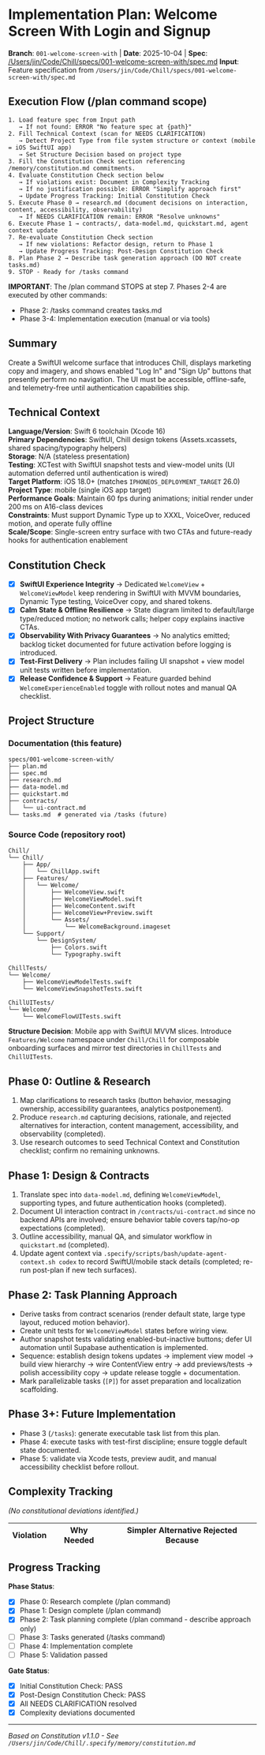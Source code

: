 # Implementation Plan: Welcome Screen With Login and Signup

**Branch**: `001-welcome-screen-with` | **Date**: 2025-10-04 | **Spec**: [/Users/jin/Code/Chill/specs/001-welcome-screen-with/spec.md](/Users/jin/Code/Chill/specs/001-welcome-screen-with/spec.md)
**Input**: Feature specification from `/Users/jin/Code/Chill/specs/001-welcome-screen-with/spec.md`

## Execution Flow (/plan command scope)
```
1. Load feature spec from Input path
   → If not found: ERROR "No feature spec at {path}"
2. Fill Technical Context (scan for NEEDS CLARIFICATION)
   → Detect Project Type from file system structure or context (mobile = iOS SwiftUI app)
   → Set Structure Decision based on project type
3. Fill the Constitution Check section referencing /memory/constitution.md commitments.
4. Evaluate Constitution Check section below
   → If violations exist: Document in Complexity Tracking
   → If no justification possible: ERROR "Simplify approach first"
   → Update Progress Tracking: Initial Constitution Check
5. Execute Phase 0 → research.md (document decisions on interaction, content, accessibility, observability)
   → If NEEDS CLARIFICATION remain: ERROR "Resolve unknowns"
6. Execute Phase 1 → contracts/, data-model.md, quickstart.md, agent context update
7. Re-evaluate Constitution Check section
   → If new violations: Refactor design, return to Phase 1
   → Update Progress Tracking: Post-Design Constitution Check
8. Plan Phase 2 → Describe task generation approach (DO NOT create tasks.md)
9. STOP - Ready for /tasks command
```

**IMPORTANT**: The /plan command STOPS at step 7. Phases 2-4 are executed by other commands:
- Phase 2: /tasks command creates tasks.md
- Phase 3-4: Implementation execution (manual or via tools)

## Summary
Create a SwiftUI welcome surface that introduces Chill, displays marketing copy and imagery, and shows enabled "Log In" and "Sign Up" buttons that presently perform no navigation. The UI must be accessible, offline-safe, and telemetry-free until authentication capabilities ship.

## Technical Context
**Language/Version**: Swift 6 toolchain (Xcode 16)  
**Primary Dependencies**: SwiftUI, Chill design tokens (Assets.xcassets, shared spacing/typography helpers)  
**Storage**: N/A (stateless presentation)  
**Testing**: XCTest with SwiftUI snapshot tests and view-model units (UI automation deferred until authentication is wired)  
**Target Platform**: iOS 18.0+ (matches `IPHONEOS_DEPLOYMENT_TARGET` 26.0)  
**Project Type**: mobile (single iOS app target)  
**Performance Goals**: Maintain 60 fps during animations; initial render under 200 ms on A16-class devices  
**Constraints**: Must support Dynamic Type up to XXXL, VoiceOver, reduced motion, and operate fully offline  
**Scale/Scope**: Single-screen entry surface with two CTAs and future-ready hooks for authentication enablement

## Constitution Check
- [x] **SwiftUI Experience Integrity** → Dedicated `WelcomeView` + `WelcomeViewModel` keep rendering in SwiftUI with MVVM boundaries, Dynamic Type testing, VoiceOver copy, and shared tokens.
- [x] **Calm State & Offline Resilience** → State diagram limited to default/large type/reduced motion; no network calls; helper copy explains inactive CTAs.
- [x] **Observability With Privacy Guarantees** → No analytics emitted; backlog ticket documented for future activation before logging is introduced.
- [x] **Test-First Delivery** → Plan includes failing UI snapshot + view model unit tests written before implementation.
- [x] **Release Confidence & Support** → Feature guarded behind `WelcomeExperienceEnabled` toggle with rollout notes and manual QA checklist.

## Project Structure

### Documentation (this feature)
```
specs/001-welcome-screen-with/
├── plan.md
├── spec.md
├── research.md
├── data-model.md
├── quickstart.md
├── contracts/
│   └── ui-contract.md
└── tasks.md  # generated via /tasks (future)
```

### Source Code (repository root)
```
Chill/
└── Chill/
    ├── App/
    │   └── ChillApp.swift
    ├── Features/
    │   └── Welcome/
    │       ├── WelcomeView.swift
    │       ├── WelcomeViewModel.swift
    │       ├── WelcomeContent.swift
    │       ├── WelcomeView+Preview.swift
    │       └── Assets/
    │           └── WelcomeBackground.imageset
    └── Support/
        └── DesignSystem/
            ├── Colors.swift
            └── Typography.swift

ChillTests/
└── Welcome/
    ├── WelcomeViewModelTests.swift
    └── WelcomeViewSnapshotTests.swift

ChillUITests/
└── Welcome/
    └── WelcomeFlowUITests.swift
```

**Structure Decision**: Mobile app with SwiftUI MVVM slices. Introduce `Features/Welcome` namespace under `Chill/Chill` for composable onboarding surfaces and mirror test directories in `ChillTests` and `ChillUITests`.

## Phase 0: Outline & Research
1. Map clarifications to research tasks (button behavior, messaging ownership, accessibility guarantees, analytics postponement).
2. Produce `research.md` capturing decisions, rationale, and rejected alternatives for interaction, content management, accessibility, and observability (completed).
3. Use research outcomes to seed Technical Context and Constitution checklist; confirm no remaining unknowns.

## Phase 1: Design & Contracts
1. Translate spec into `data-model.md`, defining `WelcomeViewModel`, supporting types, and future authentication hooks (completed).
2. Document UI interaction contract in `/contracts/ui-contract.md` since no backend APIs are involved; ensure behavior table covers tap/no-op expectations (completed).
3. Outline accessibility, manual QA, and simulator workflow in `quickstart.md` (completed).
4. Update agent context via `.specify/scripts/bash/update-agent-context.sh codex` to record SwiftUI/mobile stack details (completed; re-run post-plan if new tech surfaces).

## Phase 2: Task Planning Approach
- Derive tasks from contract scenarios (render default state, large type layout, reduced motion behavior).
- Create unit tests for `WelcomeViewModel` states before wiring view.
- Author snapshot tests validating enabled-but-inactive buttons; defer UI automation until Supabase authentication is implemented.
- Sequence: establish design tokens updates → implement view model → build view hierarchy → wire ContentView entry → add previews/tests → polish accessibility copy → update release toggle + documentation.
- Mark parallelizable tasks (`[P]`) for asset preparation and localization scaffolding.

## Phase 3+: Future Implementation
- Phase 3 (`/tasks`): generate executable task list from this plan.
- Phase 4: execute tasks with test-first discipline; ensure toggle default state documented.
- Phase 5: validate via Xcode tests, preview audit, and manual accessibility checklist before rollout.

## Complexity Tracking
*(No constitutional deviations identified.)*

| Violation | Why Needed | Simpler Alternative Rejected Because |
|-----------|------------|-------------------------------------|

## Progress Tracking

**Phase Status**:
- [x] Phase 0: Research complete (/plan command)
- [x] Phase 1: Design complete (/plan command)
- [x] Phase 2: Task planning complete (/plan command - describe approach only)
- [ ] Phase 3: Tasks generated (/tasks command)
- [ ] Phase 4: Implementation complete
- [ ] Phase 5: Validation passed

**Gate Status**:
- [x] Initial Constitution Check: PASS
- [x] Post-Design Constitution Check: PASS
- [x] All NEEDS CLARIFICATION resolved
- [x] Complexity deviations documented

---
*Based on Constitution v1.1.0 - See `/Users/jin/Code/Chill/.specify/memory/constitution.md`*
